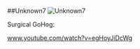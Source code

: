 ##Unknown7
![Unknown7](http://i.imgur.com/bC6Te6s.jpg)

Surgical GoHog:

www.youtube.com/watch?v=egHoyJiDcWg

